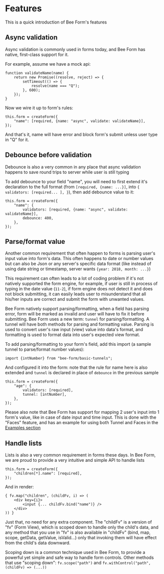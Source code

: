 # Features

This is a quick introduction of Bee Form's features

## Async validation

Async validation is commonly used in forms today, and Bee Form has native, first-class support for it.

For example, assume we have a mock api:
```
function validateName(name) {
    return new Promise((resolve, reject) => {
        setTimeout(() => {
            resolve(name === "Q");
        }, 600);
    });
}
```

Now we wire it up to form's rules:
```
this.form = createForm({
    "name": [required, {name: "async", validate: validateName}],
});
```

And that's it, name will have error and block form's submit unless user type in "Q" for it.

## Debounce before validation

Debounce is also a very common in any place that async validation happens to save round trips to server while user is still typing

To add debounce to your field "name", you will need to first extend it's declaration to the full format (from `[required, {name: ...}]`, into `{ validators: [required... ], }`), then add debounce value to it:

```
this.form = createForm({
    "name": {
        validators: [required, {name: "async", validate: validateName}],
        debounce: 400,
    },
});
```

## Parse/format value

Another common requirement that often happen to forms is parsing user's input value into form's data. This often happens to date or number values but can also be Json or any server's specific data format (like instead of using date string or timestamp, server wants `{year: 2018, month: ...}`)

This requirement can often leads to a lot of coding problem if it's not natively supported the form engine, for example, if user is still in process of typing in the date value (`11-2`), if form engine does not detect it and does not block submitting, it can easily leads user to misunderstand that all his/her inputs are correct and submit the form with unwanted values.

Bee Form natively support parsing/formatting, when a field has parsing error, form will be marked as invalid and user will have to fix it before submitting. Bee Form uses a new term: `tunnel` for parsing/formatting. A tunnel will have both methods for parsing and formatting value. Parsing is used to convert user's raw input (view) value into data's format, and formatting is used to format data into user's expected view format.

To add parsing/formatting to your form's field, add this import (a sample tunnel to parse/format number values):

```
import {intNumber} from "bee-form/basic-tunnels";
```

And configured it into the form: note that the rule for name here is also extended and `tunnel` is declared in place of `debounce` in the previous sample
```
this.form = createForm({
    "age": {
        validators: [required],
        tunnel: [intNumber],
    },
});
```

Please also note that Bee Form has support for mapping 2 user's input into 1 form's value, like in case of date input and time input. This is done with the "Faces" feature, and has an example for using both Tunnel and Faces in the [Examples section](https://bee-form.github.io/bee-form-react-demo/)

## Handle lists

Lists is also a very common requirement in forms these days. In Bee Form, we are proud to provide a very intuitive and simple API to handle lists

```
this.form = createForm({
    "children[*].name": [required],
});
```

And in render:

```
{ fv.map("children", (childFv, i) => (
    <div key={i}>
        <input {... childFv.bind("name")} />
    </div>
)) }
```

Just that, no need for any extra component. The "childFv" is a version of "fv" (Form View), which is scoped down to handle only the child's data, and any method that you use in "fv" is also available in "childFv" (bind, map, scope, getData, getValue, isValid...) only that invoking them will have effect from the child's data downward.

Scoping down is a common technique used in Bee Form, to provide a powerful yet simple and safe way to handle form controls. Other methods that use "scoping down": `fv.scope("path")` and `fv.withControl("path", (childFv) => (...))`
